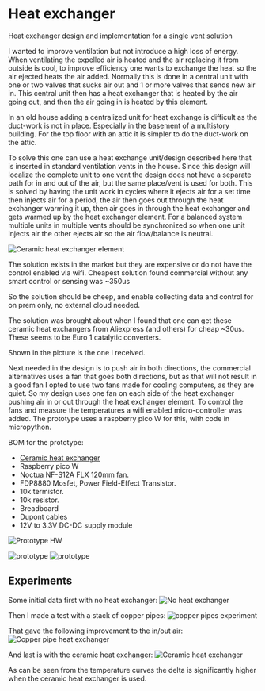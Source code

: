 # Heat exchanger
Heat exchanger design and implementation for a single vent solution

I wanted to improve ventilation but not introduce a high loss of energy.
When ventilating the expelled air is heated and the air replacing it from outside is cool, to improve efficiency one wants to exchange the heat so the air ejected heats the air added.
Normally this is done in a central unit with one or two valves that sucks air out and 1 or more valves that sends new air in.
This central unit then has a heat exchanger that is heated by the air going out, and then the air going in is heated by this element.

In an  old house adding a centralized unit for heat exchange is difficult as the duct-work is not in place. Especially in the basement of a multistory building. For the top floor with an attic it is simpler to do the duct-work on the attic.

To solve this one can use a heat exchange unit/design described here that is inserted in standard ventilation vents in the house.
Since this design will localize the complete unit to one vent the design does not have a separate path for in and out of the air, but the same place/vent is used for both.
This is solved by having the unit work in cycles where it ejects air for a set time then injects air for a period, the air then goes out through the heat exchanger warming it up, then air goes in through the heat exchanger and gets warmed up by the heat exchanger element.
For a balanced system multiple units in multiple vents should be synchronized so when one unit injects air the other ejects air so the air flow/balance is neutral.

![Ceramic heat exchanger element](/doc/heat_exchanger_ceramics.png)

The solution exists in the market but they are expensive or do not have the control enabled via wifi.
Cheapest solution found commercial without any smart control or sensing was ~350us

So the solution should be cheep, and enable collecting data and control for on prem only, no external cloud needed.

The solution was brought about when I found that one can get these ceramic heat exchangers from Aliexpress (and others) for cheap ~30us. These seems to be Euro 1 catalytic converters.

Shown in the picture is the one I received.

Next needed in the design is to push air in both directions, the commercial alternatives uses a fan that goes both directions, but as that will not result in a good fan I opted to use two fans made for cooling computers, as they are quiet.
So my design uses one fan on each side of the heat exchanger pushing air in or out through the heat exchanger element.
To control the fans and measure the temperatures a wifi enabled micro-controller was added. The prototype uses a raspberry pico W for this, with code in micropython.


BOM for the prototype:
- [Ceramic heat exchanger](https://www.aliexpress.com/w/wholesale-ceramic-heat-exchanger.html?spm=a2g0o.tm1000006196.search.0)
- Raspberry pico W
- Noctua NF-S12A FLX 120mm fan.
- FDP8880 Mosfet, Power Field-Effect Transistor.
- 10k termistor.
- 10k resistor.
- Breadboard
- Dupont cables
- 12V to 3.3V DC-DC supply module

![Prototype HW](/doc/prototype_bb.png)

![prototype](/doc/prototype1.jpg)
![prototype](/doc/prototype2.jpg)

## Experiments

Some initial data first with no heat exchanger:
![No heat exchanger](/doc/no_heat_exchanger.png)

Then I made a test with a stack of copper pipes:
![copper pipes experiment](/doc/copper_pipes.jpg)

That gave the following improvement to the in/out air:
![Copper pipe heat exchanger](/doc/stack_of_coper_pipes.png)

And last is with the ceramic heat exchanger:
![Ceramic heat exchanger](/doc/ceramic_heat_exchanger.png)

As can be seen from the temperature curves the delta is significantly higher when the ceramic heat exchanger is used.